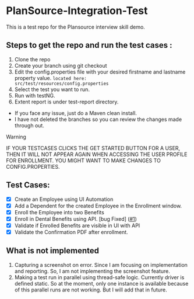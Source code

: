 # PlanSource-Integration-Test
This is a test repo for the Plansource interview skill demo.

## Steps to get the repo and run the test cases :
1. Clone the repo
2. Create your branch using git checkout
3. Edit the config.properties file with your desired firstname and lastname property value.
       <code>located here: src/test/resources/config.properties </code>
4. Select the test you want to run.
5. Run with testNG.
6. Extent report is under test-report directory.
* If you face any issue, just do a Maven clean install.
* I have not deleted the branches so you can review the changes made through out.
> [!WARNING]
> IF YOUR TESTCASES CLICKS THE GET STARTED BUTTON FOR A USER, THEN IT WILL NOT APPEAR AGAIN WHEN ACCESSING THE USER PROFILE FOR ENROLLMENT.
> YOU MIGHT WANT TO MAKE CHANGES TO CONFIG.PROPERTIES.

## Test Cases:

- [X] Create an Employee using UI Automation
- [X] Add a Dependent for the created Employee in the Enrollment window.
- [X] Enroll the Employee into two Benefits
- [X] Enroll in Dental Benefits using API. [bug Fixed] ([#1])
- [X] Validate if Enrolled Benefits are visible in UI with API
- [X] Validate the Confirmation PDF after enrollment.

[#1]: https://github.com/Shubhanshu123/PlanSource-Integration-Test/issues/6

## What is not implemented
1. Capturing a screenshot on error. Since I am focusing on implementation and reporting. So, I am not implementing the screenshot feature.
2. Making a test run in parallel using thread-safe logic. Currently driver is defined static. So at the moment, only one instance is available because of this parallel runs are not working. But I will add that in future.
